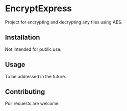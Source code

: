 # EncryptExpress
Project for encrypting and decrypting any files using AES.

## Installation
Not intended for public use.

## Usage
To be addressed in the future.

## Contributing
Pull requests are welcome.
